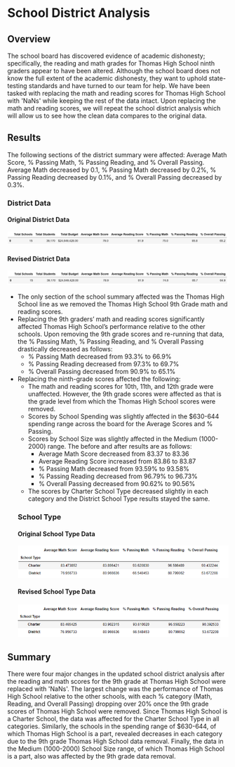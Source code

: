 # School District Analysis

## Overview
The school board has discovered evidence of academic dishonesty; specifically, the reading and math grades for Thomas High School ninth graders appear to have been altered. Although the school board does not know the full extent of the academic dishonesty, they want to uphold state-testing standards and have turned to our team for help. We have been tasked with replacing the math and reading scores for Thomas High School with 'NaNs' while keeping the rest of the data intact. Upon replacing the math and reading scores, we will repeat the school district analysis which will allow us to see how the clean data compares to the original data.

## Results
The following sections of the district summary were affected: Average Math Score, % Passing Math, % Passing Reading, and % Overall Passing.  Average Math decreased by 0.1, % Passing Math decreased by 0.2%, % Passing Reading decreased by 0.1%, and % Overall Passing decreased by 0.3%. 
 ### District Data
 #### Original District Data
 ![Original District Data](Resources/Original_District_Data.png) 
 #### Revised District Data
 ![Revised District Data](Resources/District_Data_Revised.png)
 - The only section of the school summary affected was the Thomas High School line as we removed the Thomas High School 9th Grade math and reading scores.
 - Replacing the 9th graders’ math and reading scores significantly affected Thomas High School’s performance relative to the other schools. Upon removing the 9th grade scores and re-running that data, the % Passing Math, % Passing Reading, and % Overall Passing drastically decreased as follows:
   - % Passing Math decreased from 93.3% to 66.9%
   - % Passing Reading decreased from 97.3% to 69.7%
   - % Overall Passing decreased from 90.9% to 65.1%
 - Replacing the ninth-grade scores affected the following:
   - The math and reading scores for 10th, 11th, and 12th grade were unaffected.  However, the 9th grade scores were affected as that is the grade level from which the Thomas High School scores were removed.
   - Scores by School Spending was slightly affected in the $630-644 spending range across the board for the Average Scores and % Passing.
   - Scores by School Size was slightly affected in the Medium (1000-2000) range.  The before and after results are as follows:
     - Average Math Score decreased from 83.37 to 83.36
     - Average Reading Score increased from 83.86 to 83.87
     - % Passing Math decreased from 93.59% to 93.58%
     - % Passing Reading decreased from 96.79% to 96.73%
     - % Overall Passing decreased from 90.62% to 90.56%
    - The scores by Charter School Type decreased slightly in each category and the District School Type results stayed the same.  
    ### School Type
    #### Original School Type Data
    ![Original School Type Data](Resources/School_Type_Original.png)
    #### Revised School Type Data
    ![Revised School Type Data](Resources/School_Type_Revised.png)
## Summary
There were four major changes in the updated school district analysis after the reading and math scores for the 9th grade at Thomas High School were replaced with 'NaNs'.
The largest change was the performance of Thomas High School relative to the other schools, with each % category (Math, Reading, and Overall Passing) dropping over 20% once the 9th grade scores of Thomas High School were removed. Since Thomas High School is a Charter School, the data was affected for the Charter School Type in all categories.  Similarly, the schools in the spending range of $630-644, of which Thomas High School is a part, revealed decreases in each category due to the 9th grade Thomas High School data removal.  Finally, the data in the Medium (1000-2000) School Size range, of which Thomas High School is a part, also was affected by the 9th grade data removal.
